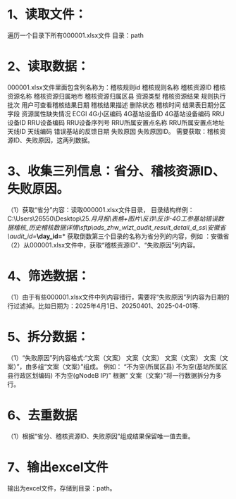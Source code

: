 # 1、读取文件：
遍历一个目录下所有000001.xlsx文件
目录：path
# 2、读取数据：
000001.xlsx文件里面包含列名称为：稽核规则id    稽核规则名称    稽核资源ID    稽核资源名称    稽核资源归属地市    稽核资源归属区县    资源类型    稽核资源结果    规则执行批次    用户可查看稽核结果日期    稽核结果描述    删除状态    稽核时间    结果表日期分区字段    资源属性缺失情况    ECGI    4G小区编码    4G基站设备ID    4G基站设备编码    RRU设备ID    RRU设备编码    RRU设备序列号    RRU所属安置点名称    RRU所属安置点地址    天线ID    天线编码    错误基站的反馈日期    失败原因    失败原因ID。
     需要获取：稽核资源ID、失败原因，这两列数据。
# 3、收集三列信息：省分、稽核资源ID、失败原因。
（1）获取“省分”内容：读取000001.xlsx文件目录，
目录结构样例：C:\Users\26550\Desktop\25.*月月报\表格+图片\反诈\反诈-4G工参基站错误数据稽核_历史稽核数据详情\sftp\ads_zhw_wlzt_audit_result_detail_d_ss\安徽省\audit_id=***\day_id=***
获取倒数第三个目录的名称为省分列的内容，例如 ：安徽省
（2）从000001.xlsx文件中，获取“稽核资源ID”、“失败原因”列内容。
# 4、筛选数据：
（1）由于有些000001.xlsx文件中列内容错行，需要将“失败原因”列内容为日期的行过滤掉。比如日期为：2025年4月1日、20250401、2025-04-01等.
# 5、拆分数据：
（1）“失败原因”列内容格式:“文案（文案）       文案（文案）   文案（文案）  文案（文案）”，由多组“文案（文案）”组成。
例如： “不为空(所属区县)   不为空(基站所属区县行政区划编码)        不为空(gNodeB IP)”
根据“ 文案（文案）”将一行数据拆分为多行。
# 6、去重数据
（1）根据“省分、稽核资源ID、失败原因”组成结果保留唯一值去重。
# 7、输出excel文件
输出为excel文件，存储到目录：path。
